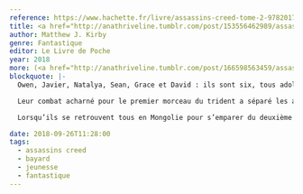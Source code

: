 ```yaml
---
reference: https://www.hachette.fr/livre/assassins-creed-tome-2-9782017052074
title: <a href="http://anathriveline.tumblr.com/post/153556462989/assassins-creed-tome-1-matthew-j-kirby" target="_blank">Assassin’s Creed</a>, la tombe du Khan (The Tomb of the Khan)
author: Matthew J. Kirby
genre: Fantastique
editor: Le Livre de Poche
year: 2018
more: (<a href="http://anathriveline.tumblr.com/post/166598563459/assassins-creed-la-tombe-du-khan-the-tomb-of">Bayard</a>, 2017)
blockquote: |-
  Owen, Javier, Natalya, Sean, Grace et David : ils sont six, tous adolescents, tous liés par un ADN exceptionnel. Réunis pour trouver une relique au pouvoir inestimable, le trident d’Éden, ils ont été envoyés dans le passé grâce à une machine, l’Animus. Mais cette relique est convoitée par deux organisations secrètes et rivales, la Confrérie des Assassins et l’Ordre des Templiers

  Leur combat acharné pour le premier morceau du trident a séparé les adolescents. Certains sont désormais aux mains des Templiers, d’autres se cachent avec les Assassins. Mais ont-ils pour autant choisi leur camp ? Et comment le choisir

  Lorsqu’ils se retrouvent tous en Mongolie pour s’emparer du deuxième morceau de la relique, une implacable bataille s’engage. Le monde est en danger, et son avenir repose sur les six adolescents…

date: 2018-09-26T11:28:00
tags:
  - assassins creed
  - bayard
  - jeunesse
  - fantastique
---
```

